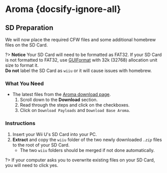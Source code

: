 # Aroma {docsify-ignore-all}

## SD Preparation

We will now place the required CFW files and some additional homebrew files on the SD Card.

?> **Notice**
    Your SD Card will need to be formatted as FAT32. If your SD Card is not formatted to FAT32, use [GUIFormat](http://ridgecrop.co.uk/index.htm?guiformat.htm) with 32k (32768) allocation unit size to format it.  
    **Do not** label the SD Card as `wiiu` or it will cause issues with homebrew.

### What You Need

- The latest files from the [Aroma download page](https://aroma.foryour.cafe).
    1. Scroll down to the **Download** section.
    1. Read through the steps and click on the checkboxes.
    1. Click on `Download Payloads` and `Download Base Aroma`.

### Instructions

1. Insert your Wii U's SD Card into your PC.
1. **Extract** and copy the `wiiu` folder of the two newly downloaded *`.zip`* files to the root of your SD Card.
    - The two `wiiu` folders should be merged if not done automatically.

?> If your computer asks you to overwrite existing files on your SD Card, you will need to click yes.
